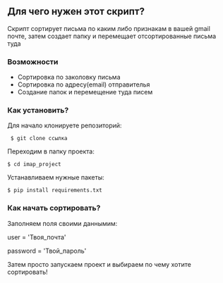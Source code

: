## Для чего нужен этот скрипт?
Скрипт сортирует письма по каким либо признакам в вашей gmail почте, затем создает папку и перемещает отсортированные письма туда
### Возможности
* Сортировка по заколовку письма
* Сортировка по адресу(email) отправителья
* Cоздание папок и перемещение туда писем

### Как установить?
Для начало клонируете репозиторий:

``` $ git clone ссылка```

Переходим в папку проекта:

``` $ cd imap_project ```

Устанавливаем нужные пакеты:

``` $ pip install requirements.txt ```

### Как начать сортировать?

Заполняем поля своими даннымим:

user = 'Твоя_почта'

password = 'Твой_пароль'


Затем просто запускаем проект и выбираем по чему хотите сортировать!

